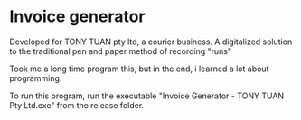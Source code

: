 # Invoice generator
Developed for TONY TUAN pty ltd, a courier business. A digitalized solution to the traditional pen and paper method of recording "runs"

Took me a long time program this, but in the end, i learned a lot about programming.

To run this program, run the executable "Invoice Generator - TONY TUAN Pty Ltd.exe" from the release folder.
